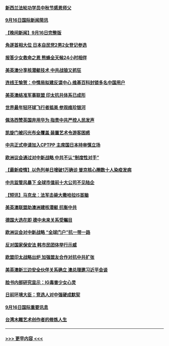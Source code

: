 #### [新西兰法轮功学员中秋节感恩师父](../pages/prog202/a103218691.md?t=09172101) 
#### [9月16日国际新闻简讯](../pages/prog202/a103218657.md?t=09172101) 
#### [【晚间新闻】9月16日完整版](../pages/prog202/a103218429.md?t=09172101) 
#### [角逐首相大位 日本自民党2男2女登记参选](../pages/prog202/a103218513.md?t=09172101) 
#### [报答少女救命之恩 熊蜂全天候24小时相伴](../pages/prog202/a103217768.md?t=09172101) 
#### [美英澳分享核潜艇技术 中共战狼又抓狂](../pages/prog202/a103218258.md?t=09172101) 
#### [连线王愉贺：中情局拟建反谍中心 维基百科封锁多名中国用户](../pages/prog202/a103217411.md?t=09172101) 
#### [美英澳结准军事联盟 印太抗共体系已成形](../pages/prog202/a103218286.md?t=09172101) 
#### [世界最年轻环球飞行者抵美 参观维珍银河](../pages/prog202/a103218235.md?t=09172101) 
#### [佩洛西赞英国弃用华为 指责中共严控人民发声](../pages/prog202/a103218060.md?t=09172101) 
#### [凯旋门被闪光布全覆盖 装置艺术令游客困惑](../pages/prog202/a103218179.md?t=09172101) 
#### [中共正式申请加入CPTPP 主席国日本持审慎立场](../pages/prog202/a103218149.md?t=09172101) 
#### [欧洲议会通过对中新战略 中共不认“制度性对手”](../pages/prog202/a103218116.md?t=09172101) 
#### [【最新疫情】以色列单日增破1万确诊 普京核心圈数十人染疫发病](../pages/prog202/a103218067.md?t=09172101) 
#### [中共监管风暴下 全球市值前十大公司不见陆企](../pages/prog202/a103217952.md?t=09172101) 
#### [【短讯】马克龙：法军击毙大撒哈拉IS首脑](../pages/prog202/a103218044.md?t=09172101) 
#### [美英澳联盟助澳洲建核潜艇 抗衡中共](../pages/prog202/a103217992.md?t=09172101) 
#### [德国大选在即 德中未来关系受瞩目](../pages/prog202/a103217969.md?t=09172101) 
#### [欧洲议会对中新战略 “全球门户”抗一带一路](../pages/prog202/a103217965.md?t=09172101) 
#### [反对国家保安法 韩市民团体举行示威](../pages/prog202/a103217960.md?t=09172101) 
#### [欧盟印太战略出炉 加强盟友合作对抗中共扩张](../pages/prog202/a103217899.md?t=09172101) 
#### [美英澳新三边安全伙伴关系确立 澳总理邀习近平会谈](../pages/prog202/a103217849.md?t=09172101) 
#### [脸书内部研究显示：IG毒害少女心灵](../pages/prog202/a103217302.md?t=09172101) 
#### [日前环境大臣：竞选人对中强硬成默契](../pages/prog202/a103217711.md?t=09172101) 
#### [9月16日国际重要讯息](../pages/prog202/a103217706.md?t=09172101) 
#### [台湾木雕艺术创作者的修炼人生](../pages/prog202/a103217696.md?t=09172101) 

----
#### [ >>> 更早内容 <<< ](../indexes/prog202-earlier.md)

